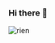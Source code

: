 ### Hi there 👋

<img src="https://discord.c99.nl/widget/theme-2/885815268914393139.png" alt="rien"/>
 
